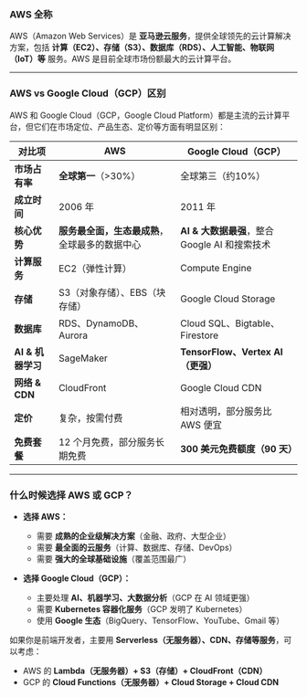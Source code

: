### **AWS 全称**
AWS（Amazon Web Services）是 **亚马逊云服务**，提供全球领先的云计算解决方案，包括 **计算（EC2）、存储（S3）、数据库（RDS）、人工智能、物联网（IoT）等** 服务。AWS 是目前全球市场份额最大的云计算平台。

---

### **AWS vs Google Cloud（GCP）区别**
AWS 和 Google Cloud（GCP，Google Cloud Platform）都是主流的云计算平台，但它们在市场定位、产品生态、定价等方面有明显区别：

| **对比项** | **AWS** | **Google Cloud（GCP）** |
|-----------|--------|------------------------|
| **市场占有率** | **全球第一**（>30%） | 全球第三（约10%） |
| **成立时间** | 2006 年 | 2011 年 |
| **核心优势** | **服务最全面，生态最成熟**，全球最多的数据中心 | **AI & 大数据最强**，整合 Google AI 和搜索技术 |
| **计算服务** | EC2（弹性计算） | Compute Engine |
| **存储** | S3（对象存储）、EBS（块存储） | Google Cloud Storage |
| **数据库** | RDS、DynamoDB、Aurora | Cloud SQL、Bigtable、Firestore |
| **AI & 机器学习** | SageMaker | **TensorFlow、Vertex AI（更强）** |
| **网络 & CDN** | CloudFront | Google Cloud CDN |
| **定价** | 复杂，按需付费 | 相对透明，部分服务比 AWS 便宜 |
| **免费套餐** | 12 个月免费，部分服务长期免费 | **300 美元免费额度（90 天）** |

---

### **什么时候选择 AWS 或 GCP？**
- **选择 AWS：**
  - 需要 **成熟的企业级解决方案**（金融、政府、大型企业）
  - 需要 **最全面的云服务**（计算、数据库、存储、DevOps）
  - 需要 **强大的全球基础设施**（覆盖范围最广）
  
- **选择 Google Cloud（GCP）：**
  - 主要处理 **AI、机器学习、大数据分析**（GCP 在 AI 领域更强）
  - 需要 **Kubernetes 容器化服务**（GCP 发明了 Kubernetes）
  - 使用 **Google 生态**（BigQuery、TensorFlow、YouTube、Gmail 等）

如果你是前端开发者，主要用 **Serverless（无服务器）、CDN、存储等服务**，可以考虑：
- AWS 的 **Lambda（无服务器）+ S3（存储）+ CloudFront（CDN）**
- GCP 的 **Cloud Functions（无服务器）+ Cloud Storage + Cloud CDN**

